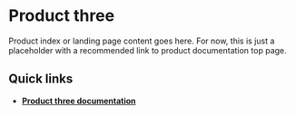 # Product three

Product index or landing page content goes here. For now, this is just a placeholder with a recommended link to product documentation top page.

## Quick links

- [**Product three documentation**](./product-three-documentation)